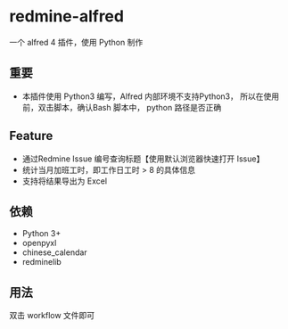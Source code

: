 # redmine-alfred

一个 alfred 4 插件，使用 Python 制作

## 重要

- 本插件使用 Python3 编写，Alfred 内部环境不支持Python3， 所以在使用前，双击脚本，确认Bash 脚本中， python 路径是否正确

## Feature

- 通过Redmine Issue 编号查询标题【使用默认浏览器快速打开 Issue】
- 统计当月加班工时，即工作日工时 > 8 的具体信息
- 支持将结果导出为 Excel


## 依赖

- Python 3+
- openpyxl
- chinese_calendar
- redminelib

## 用法

双击 workflow 文件即可
